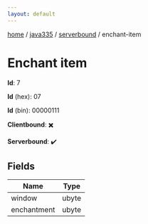 ```yaml
---
layout: default
---
```


[home](/)  /  [java335](/protocol/java335)  /  [serverbound](/protocol/java335/serverbound)  /  enchant-item

# Enchant item

**Id**: 7

**Id** (hex): 07

**Id** (bin): 00000111

**Clientbound**: ✖️

**Serverbound**: ✔️

## Fields

Name | Type
---|---
window | ubyte
enchantment | ubyte
